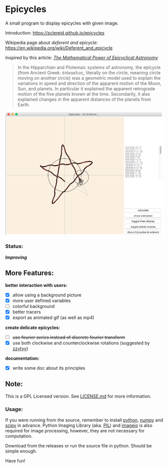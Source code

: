 Epicycles
============

A small program to display epicycles with given image.

Introduction: <https://sclereid.github.io/epicycles>

Wikipedia page about *deferent and epicycle*: <https://en.wikipedia.org/wiki/Deferent_and_epicycle>

Inspired by this article: [*The Mathematical Power of Epicyclical Astronomy*](http://www.u.arizona.edu/%7Eaversa/scholastic/Mathematical%20Power%20of%20Epicyclical%20Astronomy%20%28Hanson%29.pdf)

> In the Hipparchian and Ptolemaic systems of astronomy, the epicycle (from Ancient Greek: ἐπίκυκλος, literally on the circle, meaning circle moving on another circle) was a geometric model used to explain the variations in speed and direction of the apparent motion of the Moon, Sun, and planets. In particular it explained the apparent retrograde motion of the five planets known at the time. Secondarily, it also explained changes in the apparent distances of the planets from Earth.

![snapshot](resource/snapshot.png)



### Status:

***Improving***

More Features:
------------

**better interaction with users:**

* [x] allow using a background picture
* [x] more user defined variables
* [ ] colorful background
* [x] better tracers
* [x] export as animated gif (as well as mp4)

**create delicate epicycles:**

* [ ] <s>use fourier series instead of discrete fourier transform</s>
* [x] use both clockwise and counterclockwise rotations (suggested by [zzytyy](https://github.com/zzyztyy))

**documentation:**
* [x] write some doc about its principles

Note:
-----------

This is a GPL Licensed version. See [LICENSE.md](LICENSE.md) for more information.

### Usage:

If you were running from the source, remember to install [python](https://www.python.org), [numpy](http://www.numpy.org) and [scipy](http://www.scipy.org) in advance. Python Imaging Library (aka. [PIL](http://www.pythonware.com/products/pil/)) and [imageio](http://imageio.github.io) is also required for image processing, however, they are not necessary for computation. 

Download from the releases or run the source file in python. Should be simple enough.

Have fun!
